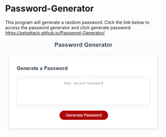 # Password-Generator

This program will generate a random password. Click the link below to access the password generator and click generate password.  
https://ashattack.github.io/Password-Generator/

![Screenshot of webpage](./Assets/03-javascript-homework-demo.png)
